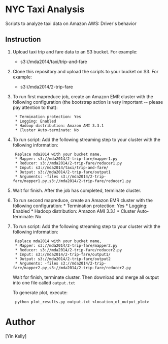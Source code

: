 NYC Taxi Analysis
========

Scripts to analyze taxi data on Amazon AWS: Driver's behavior

Instruction
-----------

1. Upload taxi trip and fare data to an S3 bucket. For example:
    *  s3://mda2014/taxi/trip-and-fare

2. Clone this repository and upload the scripts to your bucket on S3. For example:

    * s3://mda2014/2-trip-fare

3. To run first mapreduce job, create an Amazon EMR cluster with the following configuration (the bootstrap action is very important -- please pay attention to that):

        * Termination protection: Yes
        * Logging: Enabled
        * Hadoop distribution: Amazon AMI 3.3.1
        * Cluster Auto-terminate: No
        
4. To run script: Add the following streaming step to your cluster with the following information:

        Replace mda2014 with your bucket name,
        * Mapper: s3://mda2014/2-trip-fare/mapper1.py
        * Reducer: s3://mda2014/2-trip-fare/reducer1.py
        * Input: s3://mda2014/taxi/trip-and-fare/
        * Output: s3://mda2014/2-trip-fare/output1
        * Arguments: -files s3://mda2014/2-trip-fare/mapper1.py,s3://mda2014/2-trip-fare/reducer1.py

5. Wait for finish. After the job has completed, terminate cluster.

6. To run second mapreduce, create an Amazon EMR cluster with the following configuration:
        * Termination protection: Yes
        * Logging: Enabled
        * Hadoop distribution: Amazon AMI 3.3.1
        * Cluster Auto-terminate: No

7. To run script: Add the following streaming step to your cluster with the following information:

        Replace mda2014 with your bucket name,
        * Mapper: s3://mda2014/2-trip-fare/mapper2.py
        * Reducer: s3://mda2014/2-trip-fare/reducer2.py
        * Input: s3://mda2014/2-trip-fare/output1/
        * Output: s3://mda2014/2-trip-fare/output2
        * Arguments: -files s3://mda2014/2-trip-fare/mapper2.py,s3://mda2014/2-trip-fare/reducer2.py

    Wait for finish, terminate cluster. Then download and merge all output into one file called `output.txt`

    To generate plot, execute:

        python plot_results.py output.txt <location_of_output_plot>


Author
======

[Yin Kelly]

